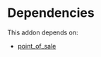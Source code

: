 # Dependencies

This addon depends on:

- [point_of_sale](../../../../../oca-ocb-sale/odoo-bringout-oca-ocb-point_of_sale)
